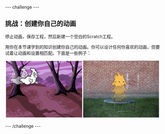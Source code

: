 \--- challenge \---

## 挑战：创建你自己的动画

停止动画，保存工程，然后新建一个空白的Scratch工程。

用你在本节课学到的知识创建你自己的动画。你可以设计任何你喜欢的动画，但要试着让动画和设置相匹配。下面是一些例子：

![截屏](images/space-egs.png)

\--- /challenge \---